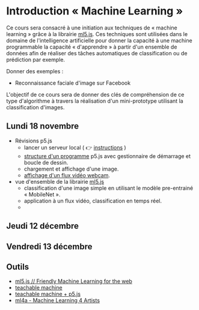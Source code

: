 
Introduction « Machine Learning »
===============================================

Ce cours sera consacré à une initiation aux techniques de « machine learning » grâce à la librairie [ml5.js](https://ml5js.org/). Ces techniques sont utilisées dans le domaine de l'intelligence artificielle pour donner la capacité à une machine programmable la capacité « d'apprendre » à partir d'un ensemble de données afin de réaliser des tâches automatiques de classification ou de prédiction par exemple.

Donner des exemples : 
* Reconnaissance faciale d'image sur Facebook

L'objectif de ce cours sera de donner des clés de compréhension de ce type d'algorithme à travers la réalisation d'un mini-prototype utilisant la classification d'images.


## Lundi 18 novembre
* Révisions p5.js
  * lancer un serveur local ( :point_right: [instructions](https://github.com/v3ga/Cours_Bordeaux_Montaigne/tree/master/MAG1E22_2018_2019#serveur-web-en-local)   )  
  * [structure d'un programme](https://p5js.org/reference/#/p5/setup) p5.js avec gestionnaire de démarrage et boucle de dessin.
  * chargement et affichage d'une image.
  * [affichage d'un flux vidéo webcam](https://p5js.org/examples/dom-video-capture.html).
* vue d'ensemble de la librairie [ml5.js]((https://ml5js.org/))
  * classification d'une image simple en utilisant le modèle pre-entrainé « MobileNet ».
  * application à un flux vidéo, classification en temps réel.
  * 


## Jeudi 12 décembre

## Vendredi 13 décembre


## Outils
* [ml5.js // Friendly Machine Learning for the web](https://ml5js.org/)
* [teachable machine](https://teachablemachine.withgoogle.com/)
* [teachable machine + p5.js](https://github.com/yining1023/teachable-machine-p5)
* [ml4a - Machine Learning 4 Artists](https://ml4a.github.io/)

